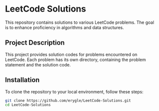 # LeetCode Solutions

This repository contains solutions to various LeetCode problems. The goal is to enhance proficiency in algorithms and data structures.

## Project Description

This project provides solution codes for problems encountered on LeetCode. Each problem has its own directory, containing the problem statement and the solution code.

## Installation

To clone the repository to your local environment, follow these steps:

```bash
git clone https://github.com/erygle/LeetCode-Solutions.git
cd LeetCode-Solutions
